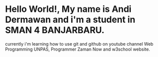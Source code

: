 # Hello World!, My name is Andi Dermawan and i'm a student in SMAN 4 BANJARBARU.
currently i'm learning how to use git and github on youtube channel Web Programming UNPAS, Programmer Zaman Now and w3school website.
